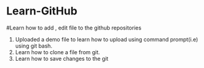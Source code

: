 # Learn-GitHub
#Learn how to add , edit file to the github repositories


1. Uploaded a demo file to learn how to upload using command prompt(i.e) using git bash.
2. Learn how to clone a file from git.
3. Learn how to save changes to the git
